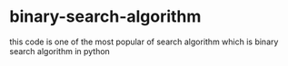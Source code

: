 # binary-search-algorithm
this code is one of the most popular of search algorithm which is binary search algorithm in python
